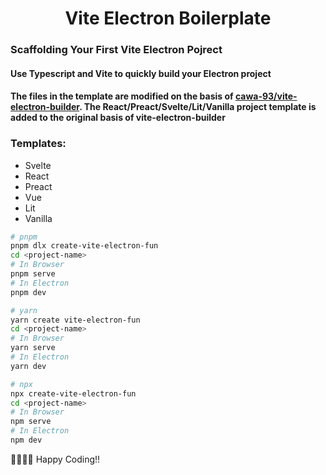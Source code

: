 <h1 align=center>Vite Electron Boilerplate</h1>


### Scaffolding Your First Vite Electron Pojrect
#### Use Typescript and Vite to quickly build your Electron project
#### The files in the template are modified on the basis of **[cawa-93/vite-electron-builder](https://github.com/cawa-93/vite-electron-builder)**. The **React/Preact/Svelte/Lit/Vanilla** project template is added to the original basis of vite-electron-builder

### Templates:

- Svelte
- React
- Preact
- Vue
- Lit
- Vanilla

```bash
# pnpm
pnpm dlx create-vite-electron-fun
cd <project-name>
# In Browser
pnpm serve
# In Electron
pnpm dev

```

```bash
# yarn
yarn create vite-electron-fun
cd <project-name>
# In Browser
yarn serve
# In Electron
yarn dev
```
```bash
# npx
npx create-vite-electron-fun
cd <project-name>
# In Browser
npm serve
# In Electron
npm dev
```


🥳🥳🥳🥳 Happy Coding!!
